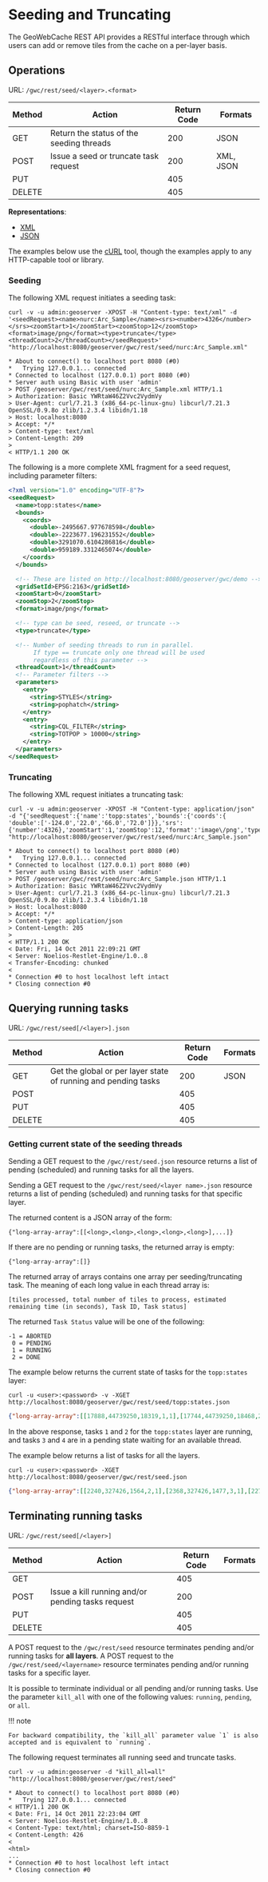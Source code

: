 # Seeding and Truncating

The GeoWebCache REST API provides a RESTful interface through which users can add or remove tiles from the cache on a per-layer basis.

## Operations

URL: `/gwc/rest/seed/<layer>.<format>`

| Method | Action                                   | Return Code | Formats   |
|--------|------------------------------------------|-------------|-----------|
| GET    | Return the status of the seeding threads | 200         | JSON      |
| POST   | Issue a seed or truncate task request    | 200         | XML, JSON |
| PUT    |                                          | 405         |           |
| DELETE |                                          | 405         |           |

**Representations**:

-   [XML](representations/seed_xml.txt)
-   [JSON](representations/seed_json.txt)

The examples below use the [cURL](http://curl.haxx.se/) tool, though the examples apply to any HTTP-capable tool or library.

### Seeding

The following XML request initiates a seeding task:

``` console
curl -v -u admin:geoserver -XPOST -H "Content-type: text/xml" -d '<seedRequest><name>nurc:Arc_Sample</name><srs><number>4326</number></srs><zoomStart>1</zoomStart><zoomStop>12</zoomStop><format>image/png</format><type>truncate</type><threadCount>2</threadCount></seedRequest>'  "http://localhost:8080/geoserver/gwc/rest/seed/nurc:Arc_Sample.xml"
```

    * About to connect() to localhost port 8080 (#0)
    *   Trying 127.0.0.1... connected
    * Connected to localhost (127.0.0.1) port 8080 (#0)
    * Server auth using Basic with user 'admin'
    > POST /geoserver/gwc/rest/seed/nurc:Arc_Sample.xml HTTP/1.1
    > Authorization: Basic YWRtaW46Z2Vvc2VydmVy
    > User-Agent: curl/7.21.3 (x86_64-pc-linux-gnu) libcurl/7.21.3 OpenSSL/0.9.8o zlib/1.2.3.4 libidn/1.18
    > Host: localhost:8080
    > Accept: */*
    > Content-type: text/xml
    > Content-Length: 209
    > 
    < HTTP/1.1 200 OK

The following is a more complete XML fragment for a seed request, including parameter filters:

``` xml
<?xml version="1.0" encoding="UTF-8"?>
<seedRequest>
  <name>topp:states</name>
  <bounds>
    <coords>
      <double>-2495667.977678598</double>
      <double>-2223677.196231552</double>
      <double>3291070.6104286816</double>
      <double>959189.3312465074</double>
    </coords>
  </bounds>

  <!-- These are listed on http://localhost:8080/geoserver/gwc/demo -->
  <gridSetId>EPSG:2163</gridSetId>
  <zoomStart>0</zoomStart>
  <zoomStop>2</zoomStop>
  <format>image/png</format>

  <!-- type can be seed, reseed, or truncate -->
  <type>truncate</type> 

  <!-- Number of seeding threads to run in parallel. 
       If type == truncate only one thread will be used
       regardless of this parameter -->
  <threadCount>1</threadCount>
  <!-- Parameter filters -->
  <parameters>
    <entry>
      <string>STYLES</string>
      <string>pophatch</string>
    </entry>
    <entry>
      <string>CQL_FILTER</string>
      <string>TOTPOP > 10000</string>
    </entry>
  </parameters>
</seedRequest>
```

### Truncating

The following XML request initiates a truncating task:

``` console
curl -v -u admin:geoserver -XPOST -H "Content-type: application/json" -d "{'seedRequest':{'name':'topp:states','bounds':{'coords':{ 'double':['-124.0','22.0','66.0','72.0']}},'srs':{'number':4326},'zoomStart':1,'zoomStop':12,'format':'image\/png','type':'truncate','threadCount':4}}}"  "http://localhost:8080/geoserver/gwc/rest/seed/nurc:Arc_Sample.json"
```

    * About to connect() to localhost port 8080 (#0)
    *   Trying 127.0.0.1... connected
    * Connected to localhost (127.0.0.1) port 8080 (#0)
    * Server auth using Basic with user 'admin'
    > POST /geoserver/gwc/rest/seed/nurc:Arc_Sample.json HTTP/1.1
    > Authorization: Basic YWRtaW46Z2Vvc2VydmVy
    > User-Agent: curl/7.21.3 (x86_64-pc-linux-gnu) libcurl/7.21.3 OpenSSL/0.9.8o zlib/1.2.3.4 libidn/1.18
    > Host: localhost:8080
    > Accept: */*
    > Content-type: application/json
    > Content-Length: 205
    > 
    < HTTP/1.1 200 OK
    < Date: Fri, 14 Oct 2011 22:09:21 GMT
    < Server: Noelios-Restlet-Engine/1.0..8
    < Transfer-Encoding: chunked
    < 
    * Connection #0 to host localhost left intact
    * Closing connection #0

## Querying running tasks

URL: `/gwc/rest/seed[/<layer>].json`

| Method | Action                                                         | Return Code | Formats |
|--------|----------------------------------------------------------------|-------------|---------|
| GET    | Get the global or per layer state of running and pending tasks | 200         | JSON    |
| POST   |                                                                | 405         |         |
| PUT    |                                                                | 405         |         |
| DELETE |                                                                | 405         |         |

### Getting current state of the seeding threads

Sending a GET request to the `/gwc/rest/seed.json` resource returns a list of pending (scheduled) and running tasks for all the layers.

Sending a GET request to the `/gwc/rest/seed/<layer name>.json` resource returns a list of pending (scheduled) and running tasks for that specific layer.

The returned content is a JSON array of the form:

    {"long-array-array":[[<long>,<long>,<long>,<long>,<long>],...]}

If there are no pending or running tasks, the returned array is empty:

    {"long-array-array":[]}

The returned array of arrays contains one array per seeding/truncating task. The meaning of each long value in each thread array is:

    [tiles processed, total number of tiles to process, estimated remaining time (in seconds), Task ID, Task status]

The returned `Task Status` value will be one of the following:

    -1 = ABORTED 
     0 = PENDING
     1 = RUNNING
     2 = DONE

The example below returns the current state of tasks for the `topp:states` layer:

``` console
curl -u <user>:<password> -v -XGET http://localhost:8080/geoserver/gwc/rest/seed/topp:states.json
```

``` json
{"long-array-array":[[17888,44739250,18319,1,1],[17744,44739250,18468,2,1],[16608,44739250,19733,3,0],[0,1000,1000,4,0]]}
```

In the above response, tasks `1` and `2` for the `topp:states` layer are running, and tasks `3` and `4` are in a pending state waiting for an available thread.

The example below returns a list of tasks for all the layers.

``` console
curl -u <user>:<password> -XGET http://localhost:8080/geoserver/gwc/rest/seed.json
```

``` json
{"long-array-array":[[2240,327426,1564,2,1],[2368,327426,1477,3,1],[2272,327426,1541,4,1],[2176,327426,1611,5,1],[1056,15954794690,79320691,6,1],[1088,15954794690,76987729,7,1],[1040,15954794690,80541010,8,1],[1104,15954794690,75871965,9,1]]}
```

## Terminating running tasks

URL: `/gwc/rest/seed[/<layer>]`

| Method | Action                                            | Return Code | Formats |
|--------|---------------------------------------------------|-------------|---------|
| GET    |                                                   | 405         |         |
| POST   | Issue a kill running and/or pending tasks request | 200         |         |
| PUT    |                                                   | 405         |         |
| DELETE |                                                   | 405         |         |

A POST request to the `/gwc/rest/seed` resource terminates pending and/or running tasks for **all layers**. A POST request to the `/gwc/rest/seed/<layername>` resource terminates pending and/or running tasks for a specific layer.

It is possible to terminate individual or all pending and/or running tasks. Use the parameter `kill_all` with one of the following values: `running`, `pending`, or `all`.

!!! note

    For backward compatibility, the `kill_all` parameter value `1` is also accepted and is equivalent to `running`.

The following request terminates all running seed and truncate tasks.

``` console
curl -v -u admin:geoserver -d "kill_all=all"  "http://localhost:8080/geoserver/gwc/rest/seed"
```

    * About to connect() to localhost port 8080 (#0)
    *   Trying 127.0.0.1... connected
    < HTTP/1.1 200 OK
    < Date: Fri, 14 Oct 2011 22:23:04 GMT
    < Server: Noelios-Restlet-Engine/1.0..8
    < Content-Type: text/html; charset=ISO-8859-1
    < Content-Length: 426
    < 
    <html>
    ...
    * Connection #0 to host localhost left intact
    * Closing connection #0
